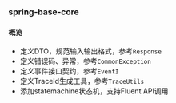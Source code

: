 ### spring-base-core

#### 概览
- 定义DTO，规范输入输出格式，参考`Response`
- 定义错误码、异常，参考`CommonException`
- 定义事件接口契约，参考`EventI`
- 定义TraceId生成工具，参考`TraceUtils`
- 添加statemachine状态机，支持Fluent API调用
